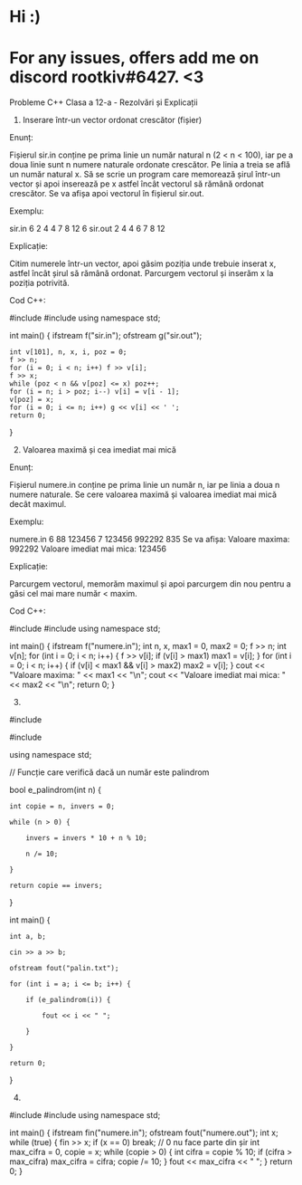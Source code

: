 # Hi :) 
# For any issues, offers add me on discord rootkiv#6427. <3 
Probleme C++ Clasa a 12-a - Rezolvări și Explicații 

1. Inserare într-un vector ordonat crescător (fișier) 

Enunț: 

Fișierul sir.in conține pe prima linie un număr natural n (2 < n < 100), iar pe a doua linie sunt n numere naturale ordonate crescător. Pe linia a treia se află un număr natural x. Să se scrie un program care memorează șirul într-un vector și apoi inserează pe x astfel încât vectorul să rămână ordonat crescător. Se va afișa apoi vectorul în fișierul sir.out. 

Exemplu: 

sir.in 
6 
2 4 4 7 8 12 
6 
sir.out 
2 4 4 6 7 8 12 

Explicație: 

Citim numerele într-un vector, apoi găsim poziția unde trebuie inserat x, astfel încât șirul să rămână ordonat. Parcurgem vectorul și inserăm x la poziția potrivită. 

Cod C++: 

 
#include <iostream> 
#include <fstream> 
using namespace std; 
 
int main() { 
    ifstream f("sir.in"); 
    ofstream g("sir.out"); 
 
    int v[101], n, x, i, poz = 0; 
    f >> n; 
    for (i = 0; i < n; i++) f >> v[i]; 
    f >> x; 
    while (poz < n && v[poz] <= x) poz++; 
    for (i = n; i > poz; i--) v[i] = v[i - 1]; 
    v[poz] = x; 
    for (i = 0; i <= n; i++) g << v[i] << ' '; 
    return 0; 
} 
 

2. Valoarea maximă și cea imediat mai mică 

Enunț: 

Fișierul numere.in conține pe prima linie un număr n, iar pe linia a doua n numere naturale. Se cere valoarea maximă și valoarea imediat mai mică decât maximul. 

Exemplu: 

numere.in 
6 
88 123456 7 123456 992292 835 
Se va afișa: 
Valoare maxima: 992292 
Valoare imediat mai mica: 123456 

Explicație: 

Parcurgem vectorul, memorăm maximul și apoi parcurgem din nou pentru a găsi cel mai mare număr < maxim. 

Cod C++: 

 
#include <iostream> 
#include <fstream> 
using namespace std; 
 
int main() { 
    ifstream f("numere.in"); 
    int n, x, max1 = 0, max2 = 0; 
    f >> n; 
    int v[n]; 
    for (int i = 0; i < n; i++) { 
        f >> v[i]; 
        if (v[i] > max1) max1 = v[i]; 
    } 
    for (int i = 0; i < n; i++) { 
        if (v[i] < max1 && v[i] > max2) max2 = v[i]; 
    } 
    cout << "Valoare maxima: " << max1 << "\n"; 
    cout << "Valoare imediat mai mica: " << max2 << "\n"; 
    return 0; 
} 
 

3. 

#include <iostream> 

#include <fstream> 

using namespace std; 

  

// Funcție care verifică dacă un număr este palindrom 

bool e_palindrom(int n) { 

    int copie = n, invers = 0; 

    while (n > 0) { 

        invers = invers * 10 + n % 10; 

        n /= 10; 

    } 

    return copie == invers; 

} 

  

int main() { 

    int a, b; 

    cin >> a >> b; 

    ofstream fout("palin.txt"); 

    for (int i = a; i <= b; i++) { 

        if (e_palindrom(i)) { 

            fout << i << " "; 

        } 

    } 

    return 0; 

} 

4. 

#include #include using namespace std; 

int main() { ifstream fin("numere.in"); ofstream fout("numere.out"); int x; while (true) { fin >> x; if (x == 0) break; // 0 nu face parte din șir int max_cifra = 0, copie = x; while (copie > 0) { int cifra = copie % 10; if (cifra > max_cifra) max_cifra = cifra; copie /= 10; } fout << max_cifra << " "; } return 0; } 

 
